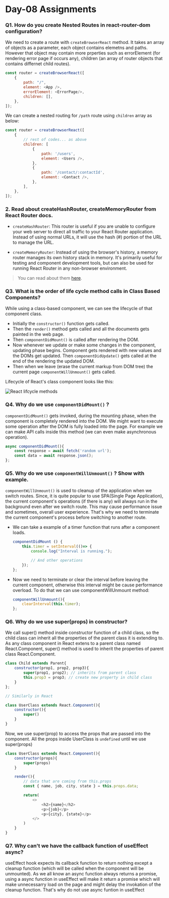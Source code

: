 # Day-08 Assignments

### Q1. How do you create Nested Routes in react-router-dom configuration?

We need to create a route with `createBrowserReact` method. It takes an array of objects as a parameter, each object contains elemetns and paths. However that object may contain more prperties such as errorElement (for rendering error page if occurs any), children (an array of router objects that contains differnet child routes).
```javascript
const router = createBrowserReact([
    {
        path: "/",
        element: <App />,
        errorElement: <ErrorPage/>,
        children: [],
    },
]);
```
We can create a nested routing for `/path` route using `children` array as below:
```javascript
const router = createBrowserReact([
    {
        // rest of codes... as above
        children: [
            {
                path: '/users',
                element: <Users />,
            },
            {
                path: '/contact/:contactId',
                element: <Contact />,
            },
        ],
    },
]);
```

### 2. Read about createHashRouter, createMemoryRouter from React Router docs.

- `createHashRouter`: This router is useful if you are unable to configure your web server to direct all traffic to your React Router application. Instead of using normal URLs, it will use the hash (#) portion of the URL to manage the URL.

- `createMemoryRouter`: Instead of using the browser's history, a memory router manages its own history stack in memory. It's primarily useful for testing and component development tools, but can also be used for running React Router in any non-browser environment.

>You can read about them [here](https://reactrouter.com/en/main).

### Q3. What is the order of life cycle method calls in Class Based Components?

While using a class-based component, we can see the lifecycle of that component class.
- Initially the `constructor()` function gets called.
- Then the `render()` method gets called and all the documents gets painted in the web page.
- Then `componentDidMount()` is called after rendering the DOM.
- Now whenever we update or make some changes in the component, updating phase begins. Component gets rendered with new values and the DOMs get updated. Then `componentDidUpdate()` gets called at the end of the rendering the updated DOM.
- Then when we leave (erase the current markup from DOM tree) the current page `componentWillUnmount()` gets called.

Lifecycle of React's class component looks like this:

![React lifcycle methods](https://projects.wojtekmaj.pl/react-lifecycle-methods-diagram/ogimage.png)

### Q4. Why do we use `componentDidMount()` ?

`componentDidMount()` gets invoked, during the mounting phase, when the component is completely rendered into the DOM. We might want to execute some operation after the DOM is fully loaded into the page. For example we can make API calls inside this method (we can even make asynchronous operation).
```javascript
async componentDidMount(){
    const response = await fetch('random url');
    const data = await response.json();
};
```
### Q5. Why do we use `componentWillUnmount()` ? Show with example.

`componentWillUnmount()` is used to cleanup of the application when we switch routes. Since, it is quite popular to use SPA(Single Page Application), the current component's operations (if there is any) will always run in the background even after we switch route. This may cause performance issue and sometimes, overall user experience. That's why we need to terminate the current component's process before switching to another route.
- We can take a example of a timer function that runs after a component loads.
    ```javascript
    componentDidMount () {
        this.timer = setInterval(()=> {
            console.log("Interval is running.");

            // And other operations
        });
    };
    ```
- Now we need to terminate or clear the interval before leaving the current component, otherwise this interval might be cause performance overload. To do that we can use componentWillUnmount method:

    ```javascript
    componentWillUnmount(){
        clearInterval(this.timer);
    };
    ```
### Q6. Why do we use super(props) in constructor?

We call super() method inside constructor function of a child class, so the child class can inherit all the properties of the parent class it is extending to. As any class component in React extens to a parent class named React.Component, super() method is used to inherit the properties of parent class React.Component.
```javascript
class Child extends Parent{
    constructor(prop1, prop2, prop3){
        super(prop1, prop2); // inherits from parent class
        this.prop3 = prop3; // create new property in child class
    }
};

// Similarly in React

class UserClass extends React.Component(){
    constructor(){
        super()
    }
}
```
Now, we use super(prop) to access the props that are passed into the component. All the props inside UserClass is `undefined` until we use super(props)
```javascript
class UserClass extends React.Component(){
    constructor(props){
        super(props)
    }

    render(){
        // data that are coming from this.props
        const { name, job, city, state } = this.props.data;

        return(
            <>
                <h2>{name}</h2>
                <p>{job}</p>
                <p>{city}, {state}</p>
            </>
        )
    }
}
```

### Q7. Why can't we have the callback function of useEffect async?

useEffect hook expects its callback function to return nothing except a cleanup function (which will be called when the component will be unmounted). As we all know an async function always returns a promise, using a async function in useEffect will make it return a promise which will make unnecessarry load on the page and might delay the invokation of the cleanup function. That's why do not use async funtion in useEffect